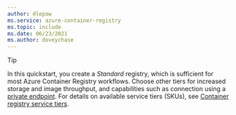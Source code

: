 ```yaml
---
author: dlepow
ms.service: azure-container-registry
ms.topic: include
ms.date: 06/23/2021
ms.author: doveychase
---
```

> [!TIP]
> In this quickstart, you create a *Standard* registry, which is sufficient for most Azure Container Registry workflows. Choose other tiers for increased storage and image throughput, and capabilities such as connection using a [private endpoint](../container-registry-private-link.md). For details on available service tiers (SKUs), see [Container registry service tiers](../container-registry-skus.md).